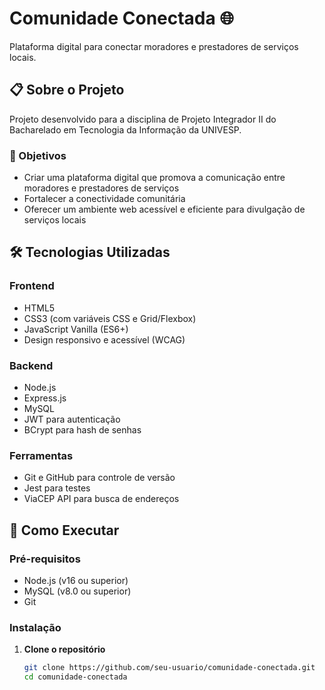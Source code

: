 # Comunidade Conectada 🌐

Plataforma digital para conectar moradores e prestadores de serviços locais.

## 📋 Sobre o Projeto

Projeto desenvolvido para a disciplina de Projeto Integrador II do Bacharelado em Tecnologia da Informação da UNIVESP.

### 🎯 Objetivos

- Criar uma plataforma digital que promova a comunicação entre moradores e prestadores de serviços
- Fortalecer a conectividade comunitária
- Oferecer um ambiente web acessível e eficiente para divulgação de serviços locais

## 🛠️ Tecnologias Utilizadas

### Frontend
- HTML5
- CSS3 (com variáveis CSS e Grid/Flexbox)
- JavaScript Vanilla (ES6+)
- Design responsivo e acessível (WCAG)

### Backend
- Node.js
- Express.js
- MySQL
- JWT para autenticação
- BCrypt para hash de senhas

### Ferramentas
- Git e GitHub para controle de versão
- Jest para testes
- ViaCEP API para busca de endereços

## 🚀 Como Executar

### Pré-requisitos
- Node.js (v16 ou superior)
- MySQL (v8.0 ou superior)
- Git

### Instalação

1. **Clone o repositório**
   ```bash
   git clone https://github.com/seu-usuario/comunidade-conectada.git
   cd comunidade-conectada